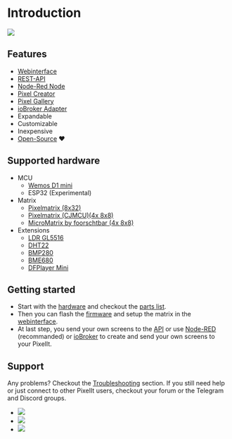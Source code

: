 # Introduction

![](/pixelit_pic.jpeg)

## Features

-   [Webinterface](webinterface.html)
-   [REST-API](api.html)
-   [Node-Red Node](tools.html#node-red)
-   [Pixel Creator](tools.html#pixel-creator)
-   [Pixel Gallery](tools.html#pixel-gallery)
-   [ioBroker Adapter](iobroker.html)
-   Expandable
-   Customizable
-   Inexpensive
-   [Open-Source](https://github.com/pixelit-project) :heart:

## Supported hardware

- MCU
  -   [Wemos D1 mini](hardware.html#minimal-setup-basis)
  -   ESP32 (Experimental)
- Matrix
  -   [Pixelmatrix (8x32)](hardware.html#minimal-setup-basis)
  -   [Pixelmatrix (CJMCU)(4x 8x8)](hardware.html#minimal-setup-basis)
  -   [MicroMatrix by foorschtbar (4x 8x8)](hardware.html#minimal-setup-basis)
- Extensions
  -   [LDR GL5516](hardware.html#ldr-gl5516-sensor-upgrade-brightness-lux)
  -   [DHT22](hardware.html#dht22-sensor-upgrade-temperature-humidity)
  -   [BMP280](hardware.html#bme280-sensor-upgrade-temperature-humidity-pressure)
  -   [BME680](hardware.html#bme680-sensor-upgrade-temperature-humidity-pressure-gas)
  -   [DFPlayer Mini](hardware.html#dfplayer-mini-upgrade-mp3-player)

## Getting started

* Start with the [hardware](hardware.html) and checkout the [parts list](hardware.html#parts-list). 
* Then you can flash the [firmware](firmware.html) and setup the matrix in the [webinterface](webinterface.html). 
* At last step, you send your own screens to the [API](api.html) or use [Node-RED](nodered.html) (recommanded) or [ioBroker](iobroker.html) to create and send your own screens to your PixelIt.


## Support

Any problems? Checkout the [Troubleshooting](troubleshooting.html) section. If you still need help or just connect to other PixelIt users, checkout your forum or the Telegram and Discord groups.

* [![](https://img.shields.io/github/discussions/pixelit-project/PixelIt?&logo=github&label=GitHub%20Discussions&style=for-the-badge)](https://github.com/pixelit-project/PixelIt/discussions)
* [![](https://img.shields.io/endpoint?label=Telegram&style=for-the-badge&url=https%3A%2F%2Frunkit.io%2Fdamiankrawczyk%2Ftelegram-badge%2Fbranches%2Fmaster%3Furl%3Dhttps%3A%2F%2Ft.me%2Fpixelitdisplay)](https://t.me/pixelitdisplay)
* [![](https://img.shields.io/discord/558849582377861122?logo=discord&label=Discrod&style=for-the-badge)](https://discord.gg/JHE9P9zczW)
